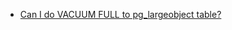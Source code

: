 * [Can I do VACUUM FULL to pg_largeobject table?](https://dba.stackexchange.com/questions/112637/can-i-do-vacuum-full-to-pg-largeobject-table)


